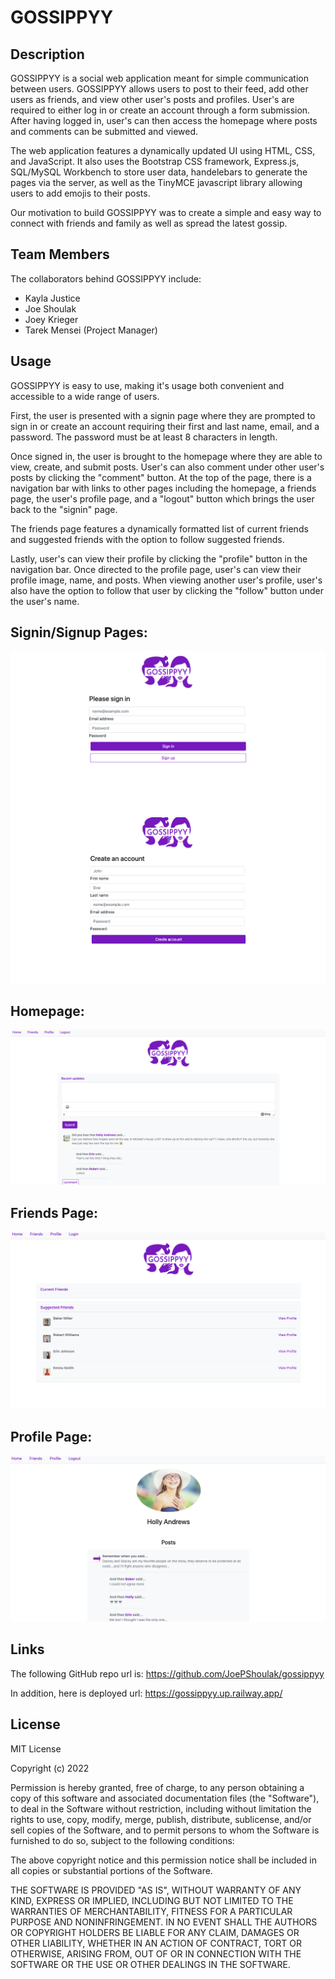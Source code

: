 # GOSSIPPYY
 
## Description
 
GOSSIPPYY is a social web application meant for simple communication between users. GOSSIPPYY allows users to post to their feed, add other users as friends, and view other user's posts and profiles. User's are required to either log in or create an account through a form submission. After having logged in, user's can then access the homepage where posts and comments can be submitted and viewed.
 
The web application features a dynamically updated UI using HTML, CSS, and JavaScript. It also uses the Bootstrap CSS framework, Express.js, SQL/MySQL Workbench to store user data, handelebars to generate the pages via the server, as well as the TinyMCE javascript library allowing users to add emojis to their posts.
 
Our motivation to build GOSSIPPYY was to create a simple and easy way to connect with friends and family as well as spread the latest gossip.
 
## Team Members
 
The collaborators behind GOSSIPPYY include:
 
* Kayla Justice
* Joe Shoulak
* Joey Krieger
* Tarek Mensei (Project Manager)
 
## Usage
 
GOSSIPPYY is easy to use, making it's usage both convenient and accessible to a wide range of users.
 
First, the user is presented with a signin page where they are prompted to sign in or create an account requiring their first and last name, email, and a password. The password must be at least 8 characters in length.
 
Once signed in, the user is brought to the homepage where they are able to view, create, and submit posts. User's can also comment under other user's posts by clicking the "comment" button. At the top of the page, there is a navigation bar with links to other pages including the homepage, a friends page, the user's profile page, and a "logout" button which brings the user back to the "signin" page.
 
The friends page features a dynamically formatted list of current friends and suggested friends with the option to follow suggested friends.
 
Lastly, user's can view their profile by clicking the "profile" button in the navigation bar. Once directed to the profile page, user's can view their profile image, name, and posts. When viewing another user's profile, user's also have the option to follow that user by clicking the "follow" button under the user's name.
 
## Signin/Signup Pages:
![GOSSIPPYY](./public/images/Screen%20Shot%202022-11-01%20at%2012.59.51%20PM.png)
![GOSSIPPYY](./public/images/Screen%20Shot%202022-11-01%20at%201.00.33%20PM.png)
## Homepage:
![GOSSIPPYY](./public/images/Screen%20Shot%202022-11-01%20at%202.36.25%20PM.png)
## Friends Page:
![GOSSIPPYY](./public/images/Screen%20Shot%202022-11-01%20at%202.37.36%20PM.png)
## Profile Page:
![GOSSIPPYY](./public/images/Screen%20Shot%202022-11-01%20at%202.02.29%20PM.png)
 
 
 
## Links
 
The following GitHub repo url is:
https://github.com/JoePShoulak/gossippyy
 
 
In addition, here is deployed url:
https://gossippyy.up.railway.app/
 
 
## License
 
MIT License
 
Copyright (c) 2022
 
Permission is hereby granted, free of charge, to any person obtaining a copy
of this software and associated documentation files (the "Software"), to deal
in the Software without restriction, including without limitation the rights
to use, copy, modify, merge, publish, distribute, sublicense, and/or sell
copies of the Software, and to permit persons to whom the Software is
furnished to do so, subject to the following conditions:
 
The above copyright notice and this permission notice shall be included in all
copies or substantial portions of the Software.
 
THE SOFTWARE IS PROVIDED "AS IS", WITHOUT WARRANTY OF ANY KIND, EXPRESS OR
IMPLIED, INCLUDING BUT NOT LIMITED TO THE WARRANTIES OF MERCHANTABILITY,
FITNESS FOR A PARTICULAR PURPOSE AND NONINFRINGEMENT. IN NO EVENT SHALL THE
AUTHORS OR COPYRIGHT HOLDERS BE LIABLE FOR ANY CLAIM, DAMAGES OR OTHER
LIABILITY, WHETHER IN AN ACTION OF CONTRACT, TORT OR OTHERWISE, ARISING FROM,
OUT OF OR IN CONNECTION WITH THE SOFTWARE OR THE USE OR OTHER DEALINGS IN THE
SOFTWARE.
 

